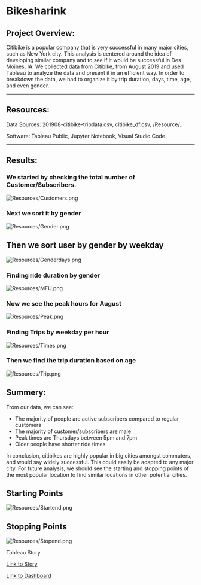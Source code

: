 # Bikesharink

## Project Overview:

Citibike is a popular company that is very successful in many major cities, such as New York city. This analysis is centered around the idea of developing similar company and to see if it would be successful in Des Moines, IA. We collected data from Citibike, from August 2019 and used Tableau to analyze the data and present it in an efficient way. In order to breakdown the data, we had to organize it by trip duration, days, time, age, and even gender.

________

## Resources:
Data Sources: 201908-citibike-tripdata.csv, citibike_df.csv, /Resource/..

Software: Tableau Public, Jupyter Notebook, Visual Studio Code

______

## Results:

### We started by checking the total number of Customer/Subscribers.
![Resources/Customers.png](Resources/Customers.png)

### Next we sort it by gender
![Resources/Gender.png](Resources/Gender.png)

## Then we sort user by gender by weekday
![Resources/Genderdays.png](Resources/Genderdays.png)

### Finding ride duration by gender
![Resources/MFU.png](Resources/MFU.png)

### Now we see the peak hours for August
![Resources/Peak.png](Resources/Peak.png)

### Finding Trips by weekday per hour
![Resources/Times.png](Resources/Times.png)

### Then we find the trip duration based on age
![Resources/Trip.png](Resources/Trip.png)

## Summery:

From our data, we can see: 
* The majority of people are active subscribers compared to regular customers
* The majority of customer/subscribers are male
* Peak times are Thursdays between 5pm and 7pm
* Older people have shorter ride times

In conclusion, citibikes are highly popular in big cities amongst commuters, and would say widely successful. This could easily be adapted to any major city. For future analysis, we should see the starting and stopping points of the most popular location to find similar locations in other potential cities.

## Starting Points
![Resources/Startend.png](Resources/Startend.png)

## Stopping Points
![Resources/Stopend.png](Resources/Stopend.png)

Tableau Story

[Link to Story](https://public.tableau.com/app/profile/justin.livingston/viz/bikesharingmodule14/CitibikeStory)

[Link to Dashboard](https://public.tableau.com/profile/justin.livingston#!/)

